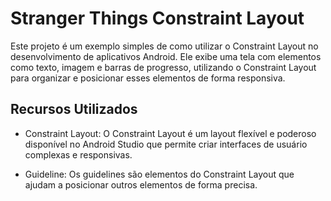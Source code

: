 # Stranger Things Constraint Layout

Este projeto é um exemplo simples de como utilizar o Constraint Layout no desenvolvimento de aplicativos Android. Ele exibe uma tela com elementos como texto, imagem e barras de progresso, utilizando o Constraint Layout para organizar e posicionar esses elementos de forma responsiva.

## Recursos Utilizados

- Constraint Layout: O Constraint Layout é um layout flexível e poderoso disponível no Android Studio que permite criar interfaces de usuário complexas e responsivas.

- Guideline: Os guidelines são elementos do Constraint Layout que ajudam a posicionar outros elementos de forma precisa.

